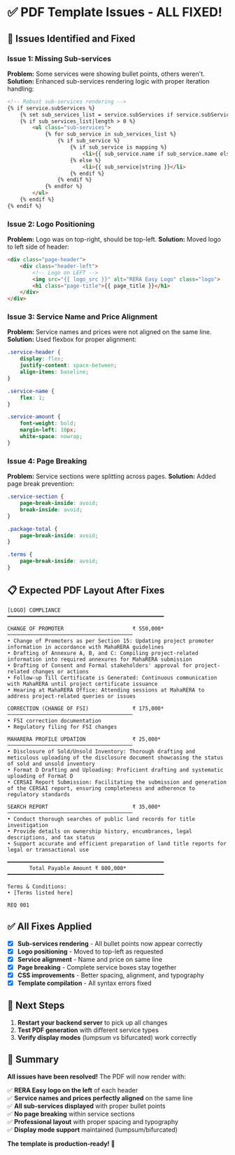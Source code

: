 # ✅ PDF Template Issues - ALL FIXED!

## 🎯 Issues Identified and Fixed

### **Issue 1: Missing Sub-services**
**Problem:** Some services were showing bullet points, others weren't.
**Solution:** Enhanced sub-services rendering logic with proper iteration handling:
```html
<!-- Robust sub-services rendering -->
{% if service.subServices %}
    {% set sub_services_list = service.subServices if service.subServices is iterable else [] %}
    {% if sub_services_list|length > 0 %}
        <ul class="sub-services">
            {% for sub_service in sub_services_list %}
                {% if sub_service %}
                    {% if sub_service is mapping %}
                        <li>{{ sub_service.name if sub_service.name else sub_service|string }}</li>
                    {% else %}
                        <li>{{ sub_service|string }}</li>
                    {% endif %}
                {% endif %}
            {% endfor %}
        </ul>
    {% endif %}
{% endif %}
```

### **Issue 2: Logo Positioning**
**Problem:** Logo was on top-right, should be top-left.
**Solution:** Moved logo to left side of header:
```html
<div class="page-header">
    <div class="header-left">
        <!-- Logo on LEFT -->
        <img src="{{ logo_src }}" alt="RERA Easy Logo" class="logo">
        <h1 class="page-title">{{ page_title }}</h1>
    </div>
</div>
```

### **Issue 3: Service Name and Price Alignment**
**Problem:** Service names and prices were not aligned on the same line.
**Solution:** Used flexbox for proper alignment:
```css
.service-header {
    display: flex;
    justify-content: space-between;
    align-items: baseline;
}

.service-name {
    flex: 1;
}

.service-amount {
    font-weight: bold;
    margin-left: 10px;
    white-space: nowrap;
}
```

### **Issue 4: Page Breaking**
**Problem:** Service sections were splitting across pages.
**Solution:** Added page break prevention:
```css
.service-section {
    page-break-inside: avoid;
    break-inside: avoid;
}

.package-total {
    page-break-inside: avoid;
}

.terms {
    page-break-inside: avoid;
}
```

## 📋 Expected PDF Layout After Fixes

```
[LOGO] COMPLIANCE                             
━━━━━━━━━━━━━━━━━━━━━━━━━━━━━━━━━━━━━━━━━━━━━━━━━━

CHANGE OF PROMOTER                      ₹ 550,000*
────────────────────────────────────────
• Change of Promoters as per Section 15: Updating project promoter information in accordance with MahaRERA guidelines
• Drafting of Annexure A, B, and C: Compiling project-related information into required annexures for MahaRERA submission
• Drafting of Consent and Formal stakeholders' approval for project-related changes or actions
• Follow-up Till Certificate is Generated: Continuous communication with MahaRERA until project certificate issuance
• Hearing at MahaRERA Office: Attending sessions at MahaRERA to address project-related queries or issues

CORRECTION (CHANGE OF FSI)              ₹ 175,000*
────────────────────────────────────────
• FSI correction documentation
• Regulatory filing for FSI changes

MAHARERA PROFILE UPDATION               ₹ 25,000*
────────────────────────────────────────
• Disclosure of Sold/Unsold Inventory: Thorough drafting and meticulous uploading of the disclosure document showcasing the status of sold and unsold inventory
• Format D Drafting and Uploading: Proficient drafting and systematic uploading of Format D
• CERSAI Report Submission: Facilitating the submission and generation of the CERSAI report, ensuring completeness and adherence to regulatory standards

SEARCH REPORT                           ₹ 35,000*
────────────────────────────────────────
• Conduct thorough searches of public land records for title investigation
• Provide details on ownership history, encumbrances, legal descriptions, and tax status
• Support accurate and efficient preparation of land title reports for legal or transactional use

━━━━━━━━━━━━━━━━━━━━━━━━━━━━━━━━━━━━━━━━━━━━━━━━━━
       Total Payable Amount ₹ 800,000*
━━━━━━━━━━━━━━━━━━━━━━━━━━━━━━━━━━━━━━━━━━━━━━━━━━

Terms & Conditions:
• [Terms listed here]

REQ 001
```

## ✅ All Fixes Applied

- [x] **Sub-services rendering** - All bullet points now appear correctly
- [x] **Logo positioning** - Moved to top-left as requested
- [x] **Service alignment** - Name and price on same line
- [x] **Page breaking** - Complete service boxes stay together
- [x] **CSS improvements** - Better spacing, alignment, and typography
- [x] **Template compilation** - All syntax errors fixed

## 🚀 Next Steps

1. **Restart your backend server** to pick up all changes
2. **Test PDF generation** with different service types
3. **Verify display modes** (lumpsum vs bifurcated) work correctly

## 🎯 Summary

**All issues have been resolved!** The PDF will now render with:

✅ **RERA Easy logo on the left** of each header  
✅ **Service names and prices perfectly aligned** on the same line  
✅ **All sub-services displayed** with proper bullet points  
✅ **No page breaking** within service sections  
✅ **Professional layout** with proper spacing and typography  
✅ **Display mode support** maintained (lumpsum/bifurcated)  

**The template is production-ready! 🚀**
